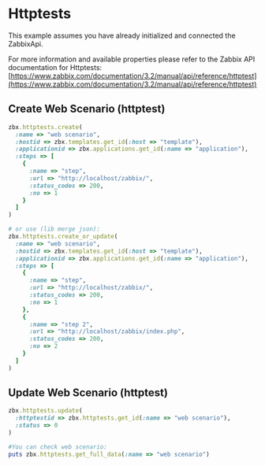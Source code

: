 # Httptests

This example assumes you have already initialized and connected the ZabbixApi.

For more information and available properties please refer to the Zabbix API documentation for Httptests:
[https://www.zabbix.com/documentation/3.2/manual/api/reference/httptest](https://www.zabbix.com/documentation/3.2/manual/api/reference/httptest)

## Create Web Scenario (httptest)
```ruby
zbx.httptests.create(
  :name => "web scenario",
  :hostid => zbx.templates.get_id(:host => "template"),
  :applicationid => zbx.applications.get_id(:name => "application"),
  :steps => [
    {
      :name => "step",
      :url => "http://localhost/zabbix/",
      :status_codes => 200,
      :no => 1
    }
  ]
)

# or use (lib merge json):
zbx.httptests.create_or_update(
  :name => "web scenario",
  :hostid => zbx.templates.get_id(:host => "template"),
  :applicationid => zbx.applications.get_id(:name => "application"),
  :steps => [
    {
      :name => "step",
      :url => "http://localhost/zabbix/",
      :status_codes => 200,
      :no => 1
    },
    {
      :name => "step 2",
      :url => "http://localhost/zabbix/index.php",
      :status_codes => 200,
      :no => 2
    }
  ]
)
```

## Update Web Scenario (httptest)
```ruby
zbx.httptests.update(
  :httptestid => zbx.httptests.get_id(:name => "web scenario"),
  :status => 0
)

#You can check web scenario:
puts zbx.httptests.get_full_data(:name => "web scenario")

